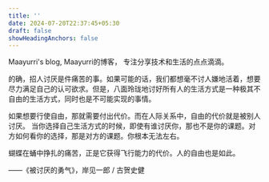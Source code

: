 ```yaml
---
title: ''
date: 2024-07-20T22:37:45+05:30
draft: false
showHeadingAnchors: false
---
```

Maayurri's blog, Maayurri的博客， 专注分享技术和生活的点点滴滴。

的确，招人讨厌是件痛苦的事。如果可能的话，我们都想毫不讨人嫌地活着，想要尽力满足自己的认可欲求。但是，八面玲珑地讨好所有人的生活方式是一种极其不自由的生活方式，同时也是不可能实现的事情。

如果想要行使自由，那就需要付出代价。而在人际关系中，自由的代价就是被别人讨厌。
当你选择自己生活方式的时候，即使有谁讨厌你，那也不是你的课题。对方如何看你的选择，那是对方的课题。你根本无法左右。

蝴蝶在蛹中挣扎的痛苦，正是它获得飞行能力的代价。人的自由也是如此。

——《被讨厌的勇气》，岸见一郎 / 古贺史健